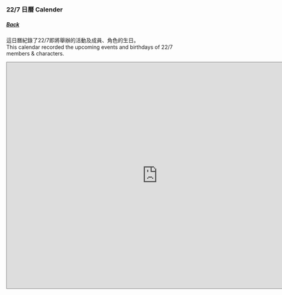 ### 22/7 日曆 Calender
##### [Back](../readme.md)

這日曆紀錄了22/7即將舉辦的活動及成員、角色的生日。<br>
This calendar recorded the upcoming events and birthdays of 22/7 members & characters.<br>

<iframe src="https://calendar.google.com/calendar/embed?height=600&amp;wkst=1&amp;bgcolor=%23039BE5&amp;ctz=Asia%2FTokyo&amp;src=NXMyMjM0Yml1anY0NjhtcHRyNjRzMHBqc2NAZ3JvdXAuY2FsZW5kYXIuZ29vZ2xlLmNvbQ&amp;color=%23039BE5&amp;showNav=1&amp;showDate=1&amp;showPrint=0&amp;showTabs=1&amp;showCalendars=0&amp;mode=MONTH" style="border:solid 1px #777" width="800" height="600" frameborder="0" scrolling="no"></iframe>
